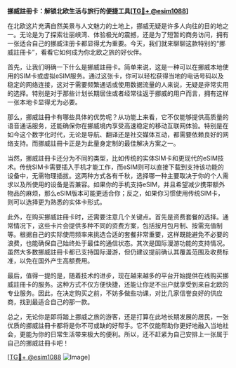 **挪威註冊卡：解锁北欧生活与旅行的便捷工具[[TG💪+ @esim1088](https://t.me/s/esim1088)]**

在北欧这片充满自然美景与人文魅力的土地上，挪威无疑是许多人向往的目的地之一。无论是为了探索壮丽峡湾、体验极光的震撼，还是为了短暂的商务访问，拥有一张适合自己的挪威注册卡都显得尤为重要。今天，我们就来聊聊这款特别的“挪威註冊卡”，看看它如何成为你北欧之旅的好伙伴。

首先，让我们明确一下什么是挪威註冊卡。简单来说，这是一种可以在挪威本地使用的SIM卡或虚拟eSIM服务。通过这张卡，你可以轻松获得当地的电话号码以及稳定的网络连接，这对于需要频繁通话或使用数据流量的人来说，无疑是非常实用的选择。特别是对于那些计划长期居住或者经常往返于挪威的用户而言，拥有这样一张本地卡显得尤为必要。

那么，挪威註冊卡有哪些具体的优势呢？从功能上来看，它不仅能够提供高质量的语音通话服务，还能确保你在挪威境内享受高速稳定的移动互联网体验。特别是在如今这个数字化时代，无论是导航、翻译还是社交媒体互动，都需要依赖良好的网络支持。而挪威註冊卡正是为此量身定制的最佳解决方案之一。

当然，挪威註冊卡还分为不同的类型，比如传统的实体SIM卡和更现代的eSIM技术。传统SIM卡需要插入手机才能工作，而eSIM则可以直接下载到支持该功能的设备中，无需物理插拔。这两种方式各有千秋，选择哪一种主要取决于你的个人需求以及所使用的设备是否兼容。如果你的手机支持eSIM，并且希望减少携带额外物品的麻烦，那么eSIM版本可能更适合你；反之，如果你习惯使用传统SIM卡，则可以选择更为熟悉的实体卡形式。

此外，在购买挪威註冊卡时，还需要注意几个关键点。首先是资费套餐的选择。通常情况下，这些卡片会提供多种不同的资费方案，包括按月包月制、按需充值制等。根据自己的实际使用频率来挑选合适的套餐非常重要，这样既能避免不必要的浪费，也能确保自己始终处于最佳的通信状态。其次是国际漫游功能的支持情况。虽然大多数挪威註冊卡都已支持国际漫游，但仍建议提前确认其覆盖范围及收费标准，以免在国外产生高额费用。

最后，值得一提的是，随着技术的进步，现在越来越多的平台开始提供在线购买挪威註冊卡的服务。这种方式不仅方便快捷，还能让你足不出户就享受到来自北欧的专业服务。因此，在决定购买之前，不妨多做些功课，对比几家信誉良好的供应商，找到最适合自己的那一款。

总之，无论你是即将踏上挪威之旅的游客，还是打算在此地长期发展的居民，一张优质的挪威註冊卡都将是你不可或缺的好帮手。它不仅能帮助你更好地融入当地社会，更能为你的日常生活带来极大的便利。所以，还不赶紧为自己安排上一张属于自己的挪威註冊卡吧！

[[TG💪+ @esim1088](https://t.me/s/esim1088) ![Image](https://i.postimg.cc/4NQfJmqS/Snipaste-2025-05-13-00-14-12.png)]